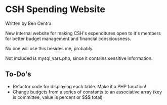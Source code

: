CSH Spending Website
====================

Written by Ben Centra.

New internal website for making CSH's expenditures open to it's members for better budget management and financial consciousness.

No one will use this besides me, probably.

Not included is mysql_vars.php, since it contains sensitive information.

To-Do's
-------
- Refactor code for displaying each table. Make it a PHP function! 
- Change budgets from a series of constants to an associative array (key is committee, value is percent or $$$ total)
